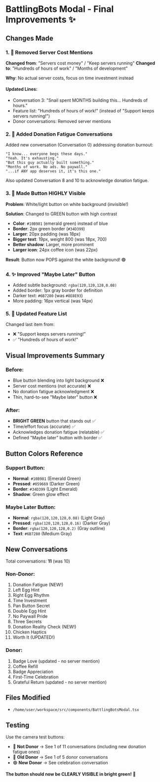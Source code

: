 # BattlingBots Modal - Final Improvements ✨

## Changes Made

### 1. 🚫 Removed Server Cost Mentions
**Changed from**: "Servers cost money" / "Keep servers running"
**Changed to**: "Hundreds of hours of work" / "Months of development"

**Why**: No actual server costs, focus on time investment instead

#### Updated Lines:
- Conversation 3: "Snail spent MONTHS building this... Hundreds of hours."
- Feature list: "Hundreds of hours of work!" (instead of "Support keeps servers running!")
- Donor conversations: Removed server mentions

### 2. 💬 Added Donation Fatigue Conversations
Added new conversation (Conversation 0) addressing donation burnout:

```
"I know... everyone begs these days."
"Yeah. It's exhausting."
"But this guy actually built something."
"Months of work. No ads. No paywall."
"...if ANY app deserves it, it's this one."
```

Also updated Conversation 8 and 10 to acknowledge donation fatigue.

### 3. 🎨 Made Button HIGHLY Visible
**Problem**: White/light button on white background (invisible!)

**Solution**: Changed to GREEN button with high contrast
- **Color**: `#10B981` (emerald green) instead of blue
- **Border**: 2px green border (`#34D399`)
- **Larger**: 20px padding (was 18px)
- **Bigger text**: 19px, weight 800 (was 18px, 700)
- **Better shadow**: Larger, more prominent
- **Larger icon**: 24px coffee icon (was 22px)

**Result**: Button now POPS against the white background! 🟢

### 4. ✨ Improved "Maybe Later" Button
- Added subtle background: `rgba(120,120,128,0.08)`
- Added border: 1px gray border for definition
- Darker text: `#6B7280` (was `#8E8E93`)
- More padding: 16px vertical (was 14px)

### 5. 📝 Updated Feature List
Changed last item from:
- ❌ "Support keeps servers running!"
- ✅ "Hundreds of hours of work!"

## Visual Improvements Summary

### Before:
- Blue button blending into light background ❌
- Server cost mentions (not accurate) ❌
- No donation fatigue acknowledgment ❌
- Thin, hard-to-see "Maybe later" button ❌

### After:
- **BRIGHT GREEN** button that stands out ✅
- Time/effort focus (accurate) ✅
- Acknowledges donation fatigue (relatable) ✅
- Defined "Maybe later" button with border ✅

## Button Colors Reference

### Support Button:
- **Normal**: `#10B981` (Emerald Green)
- **Pressed**: `#059669` (Darker Green)
- **Border**: `#34D399` (Light Emerald)
- **Shadow**: Green glow effect

### Maybe Later Button:
- **Normal**: `rgba(120,120,128,0.08)` (Light Gray)
- **Pressed**: `rgba(120,120,128,0.16)` (Darker Gray)
- **Border**: `rgba(120,120,128,0.2)` (Gray outline)
- **Text**: `#6B7280` (Medium Gray)

## New Conversations

Total conversations: **11** (was 10)

### Non-Donor:
1. Donation Fatigue (NEW!)
2. Left Egg Hint
3. Right Egg Rhythm
4. Time Investment
5. Pan Button Secret
6. Double Egg Hint
7. No Paywall Pride
8. Three Secrets
9. Donation Reality Check (NEW!)
10. Chicken Haptics
11. Worth It (UPDATED!)

### Donor:
1. Badge Love (updated - no server mention)
2. Coffee Refill
3. Badge Appreciation
4. First-Time Celebration
5. Grateful Return (updated - no server mention)

## Files Modified
- `/home/user/workspace/src/components/BattlingBotsModal.tsx`

## Testing
Use the camera test buttons:
- 🔴 **Not Donor** → See 1 of 11 conversations (including new donation fatigue ones)
- 🔵 **Old Donor** → See 1 of 5 donor conversations
- 🟢 **New Donor** → See celebration conversation

**The button should now be CLEARLY VISIBLE in bright green!** 🎉
